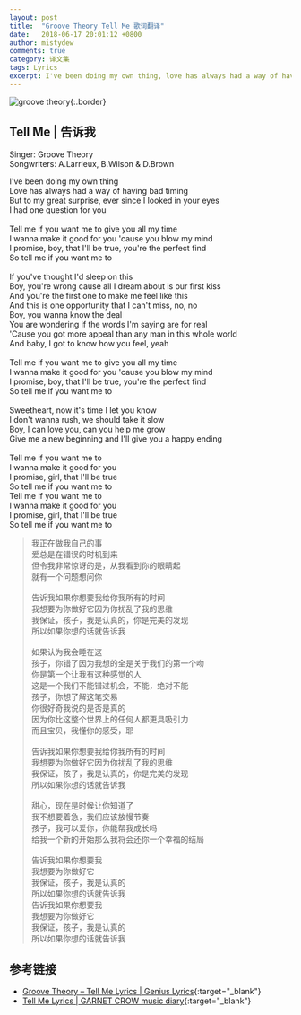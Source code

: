 ```yaml
---
layout: post
title:  "Groove Theory Tell Me 歌词翻译"
date:   2018-06-17 20:01:12 +0800
author: mistydew
comments: true
category: 译文集
tags: Lyrics
excerpt: I've been doing my own thing, love has always had a way of having bad timing. But to my great surprise, ever since I looked in your eyes, I had one question for you.
---
```

![groove theory](https://is1-ssl.mzstatic.com/image/thumb/Music/v4/dd/5c/4d/dd5c4d8d-9ca9-9d0b-e0fe-4cad0476c7ba/source/600x600bb.jpg){:.border}

## Tell Me | 告诉我

Singer: Groove Theory<br>
Songwriters: A.Larrieux, B.Wilson & D.Brown

<div class="lyric-original">
<p>
I've been doing my own thing<br>
Love has always had a way of having bad timing<br>
But to my great surprise, ever since I looked in your eyes<br>
I had one question for you<br>
<br>
Tell me if you want me to give you all my time<br>
I wanna make it good for you 'cause you blow my mind<br>
I promise, boy, that I'll be true, you're the perfect find<br>
So tell me if you want me to<br>
<br>
If you've thought I'd sleep on this<br>
Boy, you're wrong cause all I dream about is our first kiss<br>
And you're the first one to make me feel like this<br>
And this is one opportunity that I can't miss, no, no<br>
Boy, you wanna know the deal<br>
You are wondering if the words I'm saying are for real<br>
'Cause you got more appeal than any man in this whole world<br>
And baby, I got to know how you feel, yeah<br>
<br>
Tell me if you want me to give you all my time<br>
I wanna make it good for you 'cause you blow my mind<br>
I promise, boy, that I'll be true, you're the perfect find<br>
So tell me if you want me to<br>
<br>
Sweetheart, now it's time I let you know<br>
I don't wanna rush, we should take it slow<br>
Boy, I can love you, can you help me grow<br>
Give me a new beginning and I'll give you a happy ending<br>
<br>
Tell me if you want me to<br>
I wanna make it good for you<br>
I promise, girl, that I'll be true<br>
So tell me if you want me to<br>
Tell me if you want me to<br>
I wanna make it good for you<br>
I promise, girl, that I'll be true<br>
So tell me if you want me to
</p>
</div>

<div class="lyric-translation">
<blockquote>
我正在做我自己的事<br>
爱总是在错误的时机到来<br>
但令我非常惊讶的是，从我看到你的眼睛起<br>
就有一个问题想问你<br>
<br>
告诉我如果你想要我给你我所有的时间<br>
我想要为你做好它因为你扰乱了我的思维<br>
我保证，孩子，我是认真的，你是完美的发现<br>
所以如果你想的话就告诉我<br>
<br>
如果认为我会睡在这<br>
孩子，你错了因为我想的全是关于我们的第一个吻<br>
你是第一个让我有这种感觉的人<br>
这是一个我们不能错过机会，不能，绝对不能<br>
孩子，你想了解这笔交易<br>
你很好奇我说的是否是真的<br>
因为你比这整个世界上的任何人都更具吸引力<br>
而且宝贝，我懂你的感受，耶<br>
<br>
告诉我如果你想要我给你我所有的时间<br>
我想要为你做好它因为你扰乱了我的思维<br>
我保证，孩子，我是认真的，你是完美的发现<br>
所以如果你想的话就告诉我<br>
<br>
甜心，现在是时候让你知道了<br>
我不想要着急，我们应该放慢节奏<br>
孩子，我可以爱你，你能帮我成长吗<br>
给我一个新的开始那么我将会还你一个幸福的结局<br>
<br>
告诉我如果你想要我<br>
我想要为你做好它<br>
我保证，孩子，我是认真的<br>
所以如果你想的话就告诉我<br>
告诉我如果你想要我<br>
我想要为你做好它<br>
我保证，孩子，我是认真的<br>
所以如果你想的话就告诉我
</blockquote>
</div>

## 参考链接

* [Groove Theory – Tell Me Lyrics \| Genius Lyrics](https://genius.com/Groove-theory-tell-me-lyrics){:target="_blank"}
* [Tell Me Lyrics \| GARNET CROW music diary](https://crowsub.github.io/lyrics/featuring/Tell%20Me.html){:target="_blank"}
